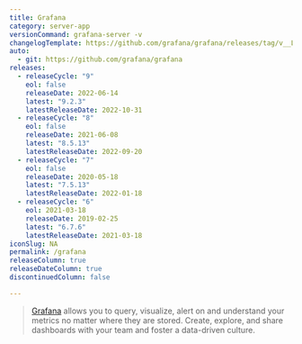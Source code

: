 ```yaml
---
title: Grafana
category: server-app
versionCommand: grafana-server -v
changelogTemplate: https://github.com/grafana/grafana/releases/tag/v__LATEST__
auto:
  - git: https://github.com/grafana/grafana
releases:
  - releaseCycle: "9"
    eol: false
    releaseDate: 2022-06-14
    latest: "9.2.3"
    latestReleaseDate: 2022-10-31
  - releaseCycle: "8"
    eol: false
    releaseDate: 2021-06-08
    latest: "8.5.13"
    latestReleaseDate: 2022-09-20
  - releaseCycle: "7"
    eol: false
    releaseDate: 2020-05-18
    latest: "7.5.13"
    latestReleaseDate: 2022-01-18
  - releaseCycle: "6"
    eol: 2021-03-18
    releaseDate: 2019-02-25
    latest: "6.7.6"
    latestReleaseDate: 2021-03-18
iconSlug: NA
permalink: /grafana
releaseColumn: true
releaseDateColumn: true
discontinuedColumn: false

---
```


> [Grafana](https://grafana.com/grafana/) allows you to query, visualize, alert on and
> understand your metrics no matter where they are stored. Create, explore, and share dashboards
> with your team and foster a data-driven culture.
